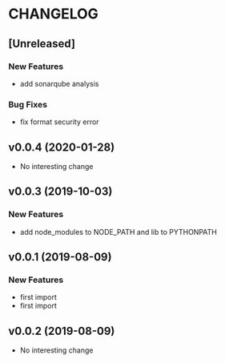 # CHANGELOG

## [Unreleased]

### New Features

- add sonarqube analysis

### Bug Fixes

- fix format security error

## v0.0.4 (2020-01-28)

- No interesting change

## v0.0.3 (2019-10-03)

### New Features

- add node_modules to NODE_PATH and lib to PYTHONPATH

## v0.0.1 (2019-08-09)

### New Features

- first import
- first import

## v0.0.2 (2019-08-09)

- No interesting change


